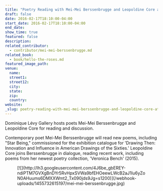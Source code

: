 ```yaml
---
title: "Poetry Reading with Mei-Mei Berssenbrugge and Leopoldine Core at Dominique Lévy"
draft: false
date: 2016-02-17T18:10:00-04:00
start_date: 2016-02-17T18:10:00-04:00
end_date:
show_time: true
featured: false
description:
related_contributor:
  - contributor/mei-mei-berssenbrugge.md
related_book:
  - book/hello-the-roses.md
featured_image_path:
venue:
  name:
  street1:
  street12:
  city:
  state:
  zip:
  country:
website:
_slug: poetry-reading-with-mei-mei-berssenbrugge-and-leopoldine-core-at-dominique-lévy
---
```


Dominique Lévy Gallery hosts poets Mei-Mei Berssenbrugge and Leopoldine Core for reading and discussion.
[](https://www.facebook.com/dominiquelevygallery/)

Contemporary poet Mei-Mei Berssenbrugge will read new poems, including "Star Being," commissioned for the exhibition catalogue for 'Drawing Then: Innovation and Influence in American Drawings of the Sixties.' Leopoldine Core joins Berssenbrugge in dialogue, reading recent work, including poems from her newest poetry collection, 'Veronica Bench' (2015).

<figure data-type="image">[![](http://lh3.googleusercontent.com/4J6be_gbEREY-ndiPTM7GVXgBnDYr5RvHpxSVWa9bfEHOeewLWcB2aJ1Iu6yZoN0AHuums6DMXXWmt2_Tx090jds9Jg=s1200)](/webhook-uploads/1455732615197/mei-mei-berssenbrugge.jpg)</figure>

